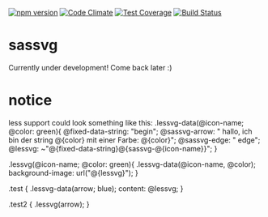 [![npm version](https://badge.fury.io/js/sassvg.svg)](http://badge.fury.io/js/sassvg)
[![Code Climate](https://codeclimate.com/github/MattDiMu/sassvg/badges/gpa.svg)](https://codeclimate.com/github/MattDiMu/sassvg)
[![Test Coverage](https://codeclimate.com/github/MattDiMu/sassvg/badges/coverage.svg)](https://codeclimate.com/github/MattDiMu/sassvg)
[![Build Status](https://travis-ci.org/MattDiMu/sassvg.svg)](https://travis-ci.org/MattDiMu/sassvg)

# sassvg
Currently under development! Come back later :)


# notice
less support could look something like this:
.lessvg-data(@icon-name; @color: green){
  @fixed-data-string: "begin";
  @sassvg-arrow: " hallo, ich bin der string @{color} mit einer Farbe: @{color}";
  @sassvg-edge: " edge";
  @lessvg: ~"@{fixed-data-string}@{sassvg-@{icon-name}}";
}

.lessvg(@icon-name; @color: green){
 .lessvg-data(@icon-name, @color);
  background-image: url("@{lessvg}");
}

.test {
 .lessvg-data(arrow; blue);
  content: @lessvg;
}


.test2 { 
  .lessvg(arrow);
}
